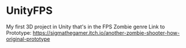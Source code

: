 # UnityFPS
My first 3D project in Unity that's in the FPS Zombie genre
Link to Prototype: https://sigmathegamer.itch.io/another-zombie-shooter-how-original-prototype

